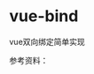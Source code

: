 # vue-bind
vue双向绑定简单实现

参考资料：[](http://www.cnblogs.com/kidney/p/6052935.html?utm_source=gold_browser_extension)<br />[](https://github.com/DMQ/mvvm)
